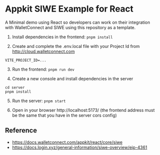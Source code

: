 # Appkit SIWE Example for React 

A Minimal demo using React so developers can work on their integration with WalletConnect and SIWE using this repository as a template.

1. Install dependencies in the frontend: `pnpm install`

2. Create and complete the .env.local file with your Project Id from http://cloud.walletconnect.com

```
VITE_PROJECT_ID=...
```

3. Run the frontend: `pnpm run dev`

4. Create a new console and install dependencies in the server

```
cd server 
pnpm install
```

5. Run the server:  `pnpm start`

6. Open in your browser http://localhost:5173/ 
(the frontend address must be the same that you have in the server cors config)

## Reference

- https://docs.walletconnect.com/appkit/react/core/siwe
- https://docs.login.xyz/general-information/siwe-overview/eip-4361